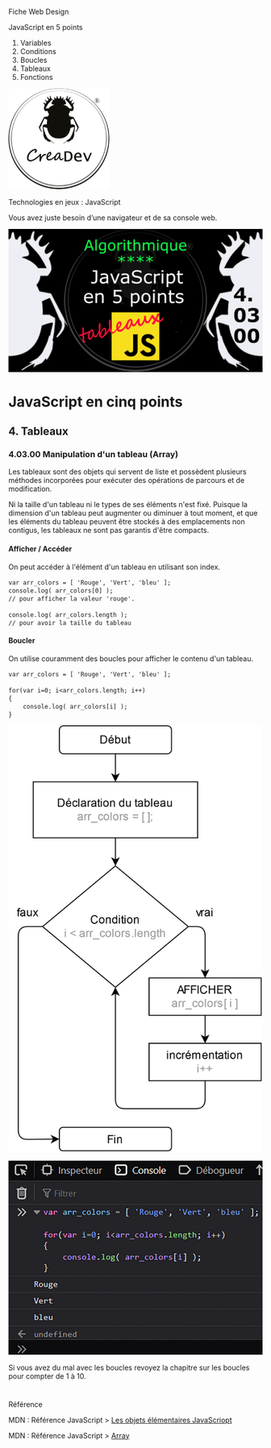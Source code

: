 Fiche Web Design

JavaScript en 5 points
1.  Variables
2.  Conditions
3.  Boucles
4.  Tableaux
5.  Fonctions

[![CreaDev](../images/logo-creadev-210207-R-200.png)](http://www.creadev.ninja/)

Technologies en jeux : JavaScript

Vous avez juste besoin d’une navigateur et de sa console web.

[![Le modulo en JavaScript](../images/JS-en-5-pts-04-03-00_afficher-boucler-tableau.png)](https://www.youtube.com/watch?v=HcgoDfQKC98)

# JavaScript en cinq points

## 4. Tableaux

### 4.03.00 Manipulation d'un tableau (Array)

Les tableaux sont des objets qui servent de liste et possèdent plusieurs méthodes incorporées pour exécuter des opérations de parcours et de modification.

Ni la taille d'un tableau ni le types de ses éléments n'est fixé. Puisque la dimension d'un tableau peut augmenter ou diminuer à tout moment, et que les éléments du tableau peuvent être stockés à des emplacements non contigus, les tableaux ne sont pas garantis d'être compacts.

#### Afficher / Accéder

On peut accéder à l'élément d'un tableau en utilisant son index.

    var arr_colors = [ 'Rouge', 'Vert', 'bleu' ];
    console.log( arr_colors[0] );
    // pour afficher la valeur 'rouge'.
                
    console.log( arr_colors.length );
    // pour avoir la taille du tableau	

#### Boucler

On utilise couramment des boucles pour afficher le contenu d'un tableau.

    var arr_colors = [ 'Rouge', 'Vert', 'bleu' ];

    for(var i=0; i<arr_colors.length; i++)
    {
        console.log( arr_colors[i] );
    }             

![array loop](../images/diagram/for-array-length01.png)

![array loop console](../images/diagram/array-console003.jpg)

Si vous avez du mal avec les boucles revoyez la chapitre sur les boucles pour compter de 1 à 10.


#
Référence

MDN : Référence JavaScript > [Les objets élémentaires JavaScriopt](https://developer.mozilla.org/fr/docs/conflicting/Web/JavaScript/Guide)

MDN : Référence JavaScript > [Array](https://developer.mozilla.org/fr/docs/Web/JavaScript/Reference/Global_Objects/Array)